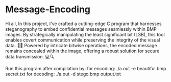 # Message-Encoding
Hi all, 
In this project, I've crafted a cutting-edge C program that harnesses steganography to embed confidential messages seamlessly within BMP images. By strategically manipulating the least significant bit (LSB), this tool enables covert communication while preserving the integrity of the visual data. 🎨🔑
Powered by intricate bitwise operations, the encoded message remains concealed within the image, offering a robust solution for secure data transmission. 💻🔍

Run this program after compilation by: 
for encoding: ./a.out -e beautiful.bmp secret.txt
for decoding: ./a.out -d stego.bmp output.txt
